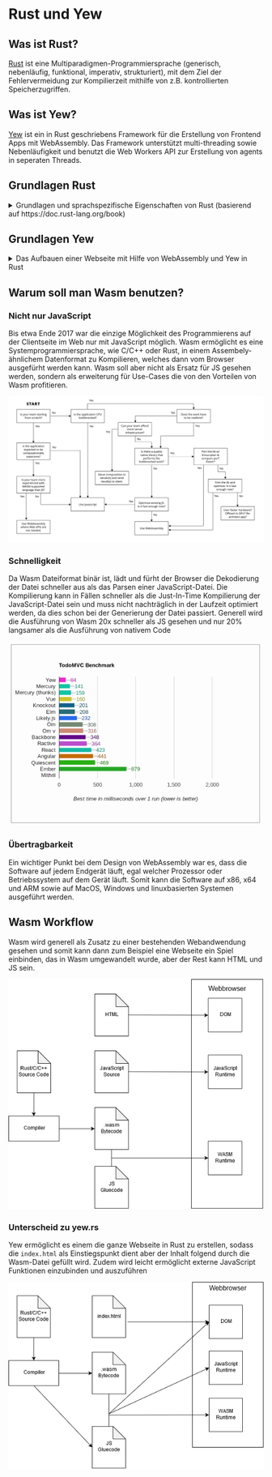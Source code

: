 # Rust und Yew

## Was ist Rust?
[Rust](https://www.rust-lang.org/) ist eine Multiparadigmen-Programmiersprache (generisch, nebenläufig, funktional, imperativ, strukturiert), mit dem Ziel der Fehlervermeidung zur Kompilierzeit mithilfe von z.B. kontrollierten Speicherzugriffen.

## Was ist Yew?
[Yew](https://github.com/DenisKolodin/yew) ist ein in Rust geschriebens Framework für die Erstellung von Frontend Apps mit WebAssembly. Das Framework unterstützt multi-threading sowie Nebenläufigkeit und benutzt die Web Workers API zur Erstellung von agents in seperaten Threads.

## Grundlagen Rust

<details>
    <summary> Grundlagen und sprachspezifische Eigenschaften von Rust (basierend auf https://doc.rust-lang.org/book) </summary>

### Installation, Updates, Deinstallation

#### Linux und MacOS
Um Rust auf Linux oder MacOS zu Installieren braucht man nur `curl`. Mit ``` curl https://sh.rustup.rs -sSf | sh``` wird der Download und die Installation gestartet. Rust wird automatisch zu den Umgebungsvariablen hinzugefügt.

#### Windows
Man benötigt für die Installation die [Installationsdatei](https://www.rust-lang.org/tools/install) sowie [Build Tools for Visual Studio 2017](https://www.visualstudio.com/downloads/#build-tools-for-visual-studio-2017). Wenn man beides hat muss man nur der Rust Installation folgen.

#### Updates und Deinstallation
Updates können mit dem Befehl `rustup update` installiert werden. Die Deinstallation kann mit dem Befehl `rustup self uninstall` durchgeführt werden.

### Grundliegende Konzepte der Sprache

#### Coding Convention

#### Datentypen

Grundlegend hat Rust zwei Arten von Datentypen:

Skalar Typen:
* Integer
* Float
* Boolean
* Character

und
Verbindungstypen:
* Tupel
* Array

##### Tupel Nutzung

Ein Tupel kann folgend deklariert werden.
```
let Name: (Typ, Typ, Typ, ...) = (Wert, Wert, Wert, ...)
```
Es gibt zwei Möglichkeiten an die Werte eines Tupels ranzukommen.
1. Dot notation
```Rust
let tup: (i8, i8) = (1, 2);
let eins = tup.0;
let zwei = tup.1;
```
2. destructure
```Rust
let tup: (i8, i8) = (1, 2);
let (x, y) = tup;
```

##### Array Nutzung

Ein Array kann folgend deklariert werden.
```Rust
let arr = [1, 2, 3, 4, 5];
let arr2 [i8; 5] = [1, 2, 3, 4, 5];
let arr3 = [3; 5] // [3, 3, 3, 3, 3]
```

Werte eines Arrays können indiziet werden:
```Rust
let a = [1, 2, 3];
let b = a[1]; // b = 2
```

Liegz der Index außerhab des Arraybereichs wird eine Exception geworfen (In Rust auch panic! genannt).

#### Variablen

##### Deklaration
In Rust werden Variablen mit ```let Name: Typ = Wert``` deklariert und initialisiert. Rust unterstützt typinferenz, somit wird oft `: Typ` nicht bei der deklaration gebraucht. Eine Variable ist immer einem Typen zugeordnet, also kann man nicht ein Integer deklarieren und folgden dem ein String zuweisen.

##### Mutability
Alle Variablen sind zunächst immutable, also nicht änderbar nach der ersten initialisierung. Um dies zu umgehen gibt es das Kennwort `mut`, welches die Variablen mutable machen z.B.:
- Falsch:
```Rust
fn main() {
    let x = 5;
    println!("The value of x is: {}", x);
    x = 6;
    println!("The value of x is: {}", x);
}
```
Fehlermeldung:
```
error[E0384]: cannot assign twice to immutable variable `x`
```
- Richtig:
```Rust
fn main() {
    let mut x = 5;
    println!("The value of x is: {}", x);
    x = 6;
    println!("The value of x is: {}", x);
}
```

##### Konstanten
Konstanten in Rust werden mit dem Kennwort `const` gekennzeichnet anstatt mit `let`. Konstanten sind immer immutable. Zudem können Konstanten in jedem scope (auch global scope) deklariert werden und können nur konstante Ausdrücke annehmen und z.B. nicht den Rückgabewert einer Funktion. Außerdem sind Konstanten in ihrem scope valide solange das Programm läuft.

##### Shadowing

In Rust ist es möglich eine Variable mehrmals zu deklarieren, sodass die alte Variable "überschrieben" wird. Somit ist die folgende Implementierung valide:
```Rust
fn main() {
    let x = 5;
    let x = x + 1;
    let x = x * 2;

    println!("The value of x is: {}", x); // The value of x is 12
}
```
Dies ist hilfreich wenn man den Typen einer Variable ändern möchte z.B. braucht man eine Variable aus einem struct, also kann man das struct in eine variable laden und kurz darauf die selbe Variable mit hilfe von `shadowing` überschreiben und den Wert der gebrauchten Variable des structs speichern.

#### Funktionen
Der Funktionskopf in Rust sieht im Vergleich zu anderen Sprachen etwas Anders aus:
```Rust
fn Name(param_name: Typ) -> Rückgabetyp {

}
```
Wenn die Funktion kein Rückgabewert hat wird `-> Rückgabetyp` weggelassen. Zudem wird in Rust kein `return` o.Ä. gebraucht, da der letzte wert im Ausdruck als Rückgabewert gesehen wird:
```Rust
fn five() -> i32 {
  5
}
```
Rückgabewerte in Ausdrücken werden nicht von einem `;` beendet, somit wäre folgendes falsch:
```Rust
fn five() -> i32 {
  5;
}
```
Fehlermeldung:
```
error[E0308]: mismatched types
 --> src/main.rs:7:28
  |
7 |   fn plus_one(x: i32) -> i32 {
  |  ____________________________^
8 | |     x + 1;
  | |          - help: consider removing this semicolon
9 | | }
  | |_^ expected i32, found ()
  |
  = note: expected type `i32`
             found type `()`
```
Fehlt der Ausdruck wird ein leerer Tupel zurückgegeben und wird auch `statement` anstatt `expression` genannt

Ausdrücke können auch mitten in einer Funktion vorkommen z.B.:
```Rust
fn something() {
  let i = { // anfang Ausdruck
    5
  }; // ende Ausdruck
  println!("value: {}", i); // value: 5
}
```

##### Macros sind keine Funktionen
Macros wie z.B. `println!()` werden mit einem `!` gekennzeichnet und sind nicht Funktionen. Genaueres zu Macros wird später geschrieben.

#### Kommentare
Kommentare werden nur mit `//` gekennzeichnet und können überall im Code stehen. Alles folgende nach `//` wird als Kommentar gesehen und nicht als Programmcode.

#### Kontrollfluss

##### If-Ausdrücke
If-Ausdrücke werten einen bool aus und führt dann einen der Zweige (auch `arms` genannt) aus.
```Rust
let num = 3;
if num < 5 {
  println!("condition true");
} else {
  println!("condition false");
}

Ausgabe: condition true
```
Ist der auszuwertende Wert kein bool wird ein Fehler zur Kompilierzeit erkannt, da Rust nicht versucht den Wert in ein bool zu casten sondern in erster Linie nur bools akzeptiert.
Es können mehrere Konditionen mit `else if` kombiniert werden, es wird aber nur der erstzutreffende Arm ausgeführt:
```Rust
let number = 6;
if number % 4 == 0 {
    println!("number is divisible by 4");
} else if number % 3 == 0 {
    println!("number is divisible by 3");
} else if number % 2 == 0 {
    println!("number is divisible by 2");
} else {
    println!("number is not divisible by 4, 3, or 2");
}

Ausgabe: number is divisible by 3
```

Man kann If-Ausdrücke auch mit `let` kombinieren, solange die erwarteten Rückgabewerte den selben Typen besitzen:
```Rust
let condition = true;
let number = if condition {
    5
} else {
    6
};

println!("The value of number is: {}", number);

Ausgabe: The value of number is: 5


let condition = true;
let number = if condition {
    5
} else {
    "six"
};

Fehler: error[E0308]: if and else have incompatible types
note: expected type `{integer}`
             found type `&str`
```

##### Schleifen

###### loop
`loop` ist eine Endlosschleife, aus der nur mit `break` rauskommt.
```Rust
loop {
    counter += 1;

    if counter == 10 {
        break;
    }
};
```

`loop` kann man auch wieder mit `let` verbinden:
```Rust
let result = loop {
    counter += 1;

    if counter == 10 {
        break counter * 2;
    }
};
```

###### while
`while` wird so lange ausgeführt bis die gegebene Kondition `false` ist.
```Rust
let mut number = 3;

while number != 0 {
    println!("{}!", number);

    number = number - 1;
}
```

###### for
Für den durchlauf z.B. eines Arrays ist nutzung von `while`-Schleifen riskant und es wird eine `for`-Schleife bevorzugt. sie ermöglicht es Entweder durch ein Array o.Ä. oder durch eine `range` von Zahlen zu iterieren.
```Rust
let a = [10, 20, 30, 40, 50];

for element in a.iter() {
    println!("the value is: {}", element);
}

for n in 0..101 { // von 0 bis 100
  //code
}
```

### Cargo als Paketmanager

#### Crates

Mit Cargo erstelle Projekte werden `crates` genannt, egal ob es sich um ein Binärprogramm oder eine Bibliothek handelt. Es gibt eine öffentliche Liste von anerkannten Crates die man auf [Crates.io](https://crates.io/) finden kann. 
Erstellt man so ein Projekt werden zwei Dateien und ein Ordner erstellt:
* `src` Ordner mit der Datei `main.rs` (Binärprogramm) oder `lib.rs` (Bibliothek)
* `Cargo.toml`

`main.rs` und `lib.rs` werden als Einstiegspunkt des Programms gesehen und `Cargo.toml` bezeichnet man als Manifest,das alle Metainformationen beinhaltet, die das Programm zum kompilieren benötigt. Diese Datei ist vergleichbar zu `package.json`, welches man aus `Node.js` kennt. Die meist Benutzten Metadaten für Cargo Projekte sind: 
* package
    * beinhaltet Name, Version, Author(en) und Edition (Benutzte Rustversion zum Kompilieren)
* dependencies
    * beinhaltet Informationen von benutzten Paketen und deren Version

Pakete die in den `dependencies` genannt sind werden beim Kompilieren als source runtergeladen und mit kompiliert, d.h. dass es nicht zu Fehlern kommt, weil eine Library für das falsche System kompiliert wurde.
Bei oder nach dem Kompilieren wird auch eine `Cargo.lock` Datei erstellt, die Informationen über benutzte Pakete beinhaltet.
Jedes Paket in der Datei ist folgend aufgebaut:

``` 
[[package]]
name = "name" # Name des Pakets
verson = "1.0.0" # Versionsnummer
source = "source+link" # Für Crates in Crates.io "registry+https://github.com/rust-lang/crates.io-index" sonst z.B. "git+https://github.com/some/project"
dependencies = {
    "name version (source)", # z.B. "stdweb 0.4.16 (registry+https://github.com/rust-lang/crates.io-index)",
}
```

Zudem stehen zum Schluss alle Checksums der benutzten Pakete, passend zu ihrer Version. Für Pakete die nicht in Crates.io zu finden sind, ist es möglich, dass keine Checksum vorhanden ist.

#### .toml

Die Dateiendung `.toml`steht für "Tom's Obvious Minimal Language" und wird im Rustkontext als Datenformat für die Manifestinformationen benutzt. Der Aufbau einer .toml-Datei ist .json relativ ähnlich, doch sie unterscheiden sich stark in der Syntax.

##### Key-Value-Paare

Geabreitet wird weiterhin noch mit Key-Value-Paaren. Bei den Keys ist zu beachten, dass es `Bare` und `Quoted` Keys gibt. Bei den Bare Keys darf man nur ASCII Buchstaben, Zahlen, Unter- und Bindestriche benutzen (A-Za-z0-9_-), wobei man bei den Quoted Keys (mit `"` gekennzeichnet) eine größere Auswahl hat. Als Best-Practice soll man dennoch nur Bare Keys und Quoted nur in Notfällen benutzten. 
Als Values sind folgende Typen erlaubt:
* String
* Integer
* Float
* Boolean
* Offset Date-Time
* Local Date-Time
* Local Date
* Local Time
* Array

Wenn man ein Datum benutzt, muss dieser [RFC 3339](https://tools.ietf.org/html/rfc3339) konform sein. Arrays werden mit eckigen Klammern dargestellt und die Elemente werden mit einem Komma getrennt. Ebenfalls können Arrays weitere Arrays beinhalten.


##### Tables
Tables, bzw. auch hash tables und dictionaries genannt, werden hier als Kollektion von Key-Value-Paaren benutzt. Sie werden mit eckigen Klammern mit einem Namen gekennzeichnet (`[table]`) und sammelt alle Paare die danach Folgen. 


Ein [Beispiel](https://github.com/toml-lang/toml/blob/master/README.md#user-content-example) für eine .toml-Datei wäre:
```
# This is a TOML document.

title = "TOML Example"

[owner]
name = "Tom Preston-Werner"
dob = 1979-05-27T07:32:00-08:00 # First class dates

[database]
server = "192.168.1.1"
ports = [ 8001, 8001, 8002 ]
connection_max = 5000
enabled = true

[servers]

  # Indentation (tabs and/or spaces) is allowed but not required
  [servers.alpha]
  ip = "10.0.0.1"
  dc = "eqdc10"

  [servers.beta]
  ip = "10.0.0.2"
  dc = "eqdc10"

[clients]
data = [ ["gamma", "delta"], [1, 2] ]

# Line breaks are OK when inside arrays
hosts = [
  "alpha",
  "omega"
]
```
</details>

## Grundlagen Yew
<details>
    <summary> Das Aufbauen einer Webseite mit Hilfe von WebAssembly und Yew in Rust </summary>

### MVC mit Yew

Der grundlegende Aufbau für eine Webseite mit Wasm und einem MVC Ansatz ist, dass man ein `struct Model` Implementiert, indem Services (FetchService, ConsoleService, LocalStorageService) oder reguläre Variablen definiert werden. Um diese zu Initialisieren muss man ein `Component` für das `Model` Implementieren, welches die Methoden `create` und `update` beinhalten muss. 

#### Deklaration Model

In dem Beispiel, dass sich in den Beispielen von Yew [hier](https://github.com/DenisKolodin/yew/tree/master/examples/counter) befindet, benötigt das `Model` die Konsole (`console: ConsoleService`) und eine Variable, die fürs Zählen benutzt wird (`value :i64`). Die `Model` Deklaration sieht folgend so aus:
```Rust
pub struct Model {
    console: ConsoleService,
    value: i64,
}
```

#### Component für Model

Das `Component` beinhaltet vier sachen:
* Alias für `Message`
* Alias für `Properties`
* Methode `create`
* Methode `update`

```Rust
impl Component for Model {
    // impl
    type Message = Msg;
    type Properties = ();
    fn create (_: Self::Properties, _: ComponentLink<Self>) -> Self {
        Model {
            // Variablen Initialisierung
        }
    }

    fn update(&mut self, msg: Self::Message) -> ShouldRender {
        match msg {
            // Pattern Matching
        }
    }
}
```

##### Methode: `create`

In der Methode wird alles Initialisiert, was für das `Model` gebraucht wird. Es kann Informationen beinhalten wie:
* Datenbank verbindungen
* laden einer `JSON` Datei
* Initialisierung des `LocalStorage`
* Erzeugung des `ConsoleService`

Im gegebenen Beispiel wird nur die Konsole und eine Zählvariable gebraucht und der Inhalt der Methode sieht folgend aus:
```Rust
    Model {
        console: ConsoleService::new(),
        value: 0,
    }
```

##### Methode: `update` 

Um die Webseite zu verändern, wird die Methode `update` implementiert, die eine `Message` durch pattern matching auswertet und folgend das Passende Ausführt. Das Beispiel beinhaltet drei Buttons, die jeweils die Zählvariable verändert (Hoch-, Runterzählen und zwei mal Hochzählen). 

```Rust
match msg {
    Msg::Increment => {
        self.value = self.value + 1;
        self.console.log("plus one");
    }
    Msg::Decrement => {
        self.value = self.value - 1;
        self.console.log("minus one");
    }
    Msg::Bulk(list) => for msg in list {
        self.update(msg);
        self.console.log("Bulk action");
    },
}
```

Dabei fallen zwei interessante Sachen auf:
* Rekursiver Aufruf des Updates ist möglich
* man kann den `Message`s listen übergeben.

Zuletzt braucht die Methode noch den Rückgabewert `true` damit bekannt ist, dass das Update erfolgreich war.

#### Rendern der Website

Bisher wurde nicht erklärt wie man `HTML` in die Webseite einbindet und da kommt das `Renderable` ins Spiel, denn dort wird die 'view' für die Webseite implementiert. In der Methode kann man mit einem Makro JSX ähnlich `HTML` code schreiben. Ebenfalls ist es ermöglicht, Rust Funktionen, Makros, Variablen, etc. innerhalb der `HTML` definition aufzurufen.

```Rust
impl Renderable<Model> for Model {
    fn view(&self) -> Html<Self> {
        html! {
            <div>
                <nav class="menu",>
                    <button onclick=|_| Msg::Increment,>{ "Increment" }</button>
                    <button onclick=|_| Msg::Decrement,>{ "Decrement" }</button>
                    <button onclick=|_| Msg::Bulk(vec![Msg::Increment, Msg::Increment]),>{ "Increment Twice" }</button>
                </nav>
                <p>{ self.value }</p>
                <p>{ Date::new().to_string() }</p>
            </div>
        }
    }
}
```

Hier kann man auch sehen, wie für `Message::Bulk()` ein `vector` erstellt wird, welches weitere `Message`s beinhaltet.

</details>

## Warum soll man Wasm benutzen?

### Nicht nur JavaScript

Bis etwa Ende 2017 war die einzige Möglichkeit des Programmierens auf der Clientseite im Web nur mit JavaScript möglich. Wasm ermöglicht es eine Systemprogrammiersprache, wie C/C++ oder Rust, in einem Assembely-ähnlichem Datenformat zu Kompilieren, welches dann vom Browser ausgefürht werden kann. Wasm soll aber nicht als Ersatz für JS gesehen werden, sondern als erweiterung für Use-Cases die von den Vorteilen von Wasm profitieren.

![When to use Wasm Chart](img/when_to_use.png)

### Schnelligkeit

Da Wasm Dateiformat binär ist, lädt und fürht der Browser die Dekodierung der Datei schneller aus als das Parsen einer JavaScript-Datei. Die Kompilierung kann in Fällen schneller als die Just-In-Time Kompilierung der JavaScript-Datei sein und muss nicht nachträglich in der Laufzeit optimiert werden, da dies schon bei der Generierung der Datei passiert. Generell wird die Ausführung von Wasm 20x schneller als JS gesehen und nur 20% langsamer als die Ausführung von nativem Code

![Yew.rs compared to popular JS frameworks (outdated)](img/yew_speed_comparison.png)

### Übertragbarkeit

Ein wichtiger Punkt bei dem Design von WebAssembly war es, dass die Software auf jedem Endgerät läuft, egal welcher Prozessor oder Betriebssystem auf dem Gerät läuft. Somit kann die Software auf x86, x64 und ARM sowie auf MacOS, Windows und linuxbasierten Systemen ausgeführt werden.

## Wasm Workflow

Wasm wird generell als Zusatz zu einer bestehenden Webandwendung gesehen und somit kann dann zum Beispiel eine Webseite ein Spiel einbinden, das in Wasm umgewandelt wurde, aber der Rest kann HTML und JS sein.

![Regular Wasm workflow](img/wasm_workflow.png)

### Unterscheid zu yew.rs

Yew ermöglicht es einem die ganze Webseite in Rust zu erstellen, sodass die `index.html` als Einstiegspunkt dient aber der Inhalt folgend durch die Wasm-Datei gefüllt wird. Zudem wird leicht ermöglicht externe JavaScript Funktionen einzubinden und auszuführen

![Yew workflow](img/yew_workflow.png)
